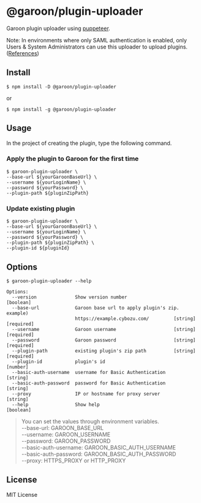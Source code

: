 # @garoon/plugin-uploader
Garoon plugin uploader using [puppeteer](https://github.com/puppeteer/puppeteer).

Note: In environments where only SAML authentication is enabled, only Users & System Administrators can use this uploader to upload plugins. ([References](https://jp.cybozu.help/general/en/id/02036.html#list_saml_saml_restriction_20))

## Install

```
$ npm install -D @garoon/plugin-uploader
```

or

```
$ npm install -g @garoon/plugin-uploader
```

## Usage
In the project of creating the plugin, type the following command.

### Apply the plugin to Garoon for the first time

```
$ garoon-plugin-uploader \
--base-url ${yourGaroonBaseUrl} \
--username ${yourLoginName} \
--password ${yourPassword} \
--plugin-path ${pluginZipPath}
```

### Update existing plugin

```
$ garoon-plugin-uploader \
--base-url ${yourGaroonBaseUrl} \
--username ${yourLoginName} \
--password ${yourPassword} \
--plugin-path ${pluginZipPath} \
--plugin-id ${pluginId}
```

## Options

```
$ garoon-plugin-uploader --help

Options:
  --version              Show version number                           [boolean]
  --base-url             Garoon base url to apply plugin's zip. example)
                         https://example.cybozu.com/         [string] [required]
  --username             Garoon username                     [string] [required]
  --password             Garoon password                     [string] [required]
  --plugin-path          existing plugin's zip path          [string] [required]
  --plugin-id            plugin's id                                    [number]
  --basic-auth-username  username for Basic Authentication               [string]
  --basic-auth-password  password for Basic Authentication               [string]
  --proxy                IP or hostname for proxy server                 [string]
  --help                 Show help                                     [boolean]
```

> You can set the values through environment variables.<br />
>  --base-url: GAROON_BASE_URL<br />
>  --username: GAROON_USERNAME<br />
>  --password: GAROON_PASSWORD<br />
>  --basic-auth-username: GAROON_BASIC_AUTH_USERNAME<br />
>  --basic-auth-password: GAROON_BASIC_AUTH_PASSWORD<br />
>  --proxy: HTTPS_PROXY or HTTP_PROXY<br />


## License

MIT License
